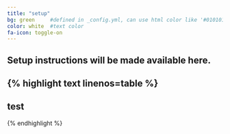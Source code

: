 ```yaml
---
title: "setup"
bg: green     #defined in _config.yml, can use html color like '#010101'
color: white  #text color
fa-icon: toggle-on
---
```


## Setup instructions will be made available here.

{% highlight text linenos=table %}
---
test
---
{% endhighlight %}